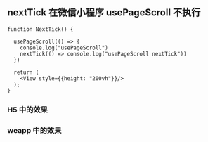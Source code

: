 ## nextTick 在微信小程序 usePageScroll 不执行

```tsx
function NextTick() {

  usePageScroll(() => {
    console.log("usePageScroll")
    nextTick(() => console.log("usePageScroll nextTick"))
  })

  return (
    <View style={{height: "200vh"}}/>
  );
}
```

### H5 中的效果

### weapp 中的效果
